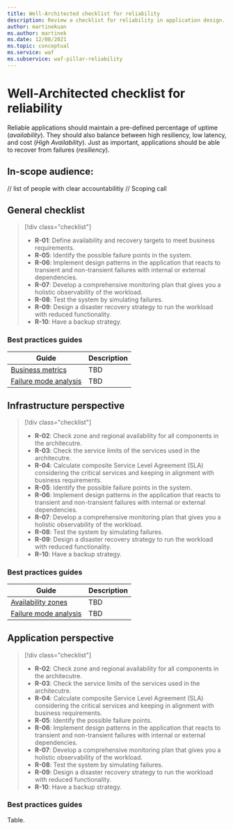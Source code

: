```yaml
---
title: Well-Architected checklist for reliability
description: Review a checklist for reliability in application design. Considerations include uptime (availability), high resiliency, low latency, and cost.
author: martinekuan
ms.author: martinek
ms.date: 12/08/2021
ms.topic: conceptual
ms.service: waf
ms.subservice: waf-pillar-reliability
---
```


# Well-Architected checklist for reliability

Reliable applications should maintain a pre-defined percentage of uptime (*availability*). They should also balance between high resiliency, low latency, and cost (*High Availability*). Just as important, applications should be able to recover from failures (*resiliency*).

## In-scope audience:

// list of people with clear accountabilitiy
// Scoping call


## General checklist

> [!div class="checklist"]
> - **R-01**: Define availability and recovery targets to meet business requirements.
> - **R-05**: Identify the possible failure points in the system.
> - **R-06**: Implement design patterns in the application that reacts to transient and non-transient failures with internal or external dependencies.
> - **R-07**: Develop a comprehensive monitoring plan that gives you a holistic observability of the workload.
> - **R-08**: Test the system by simulating failures.
> - **R-09**: Design a disaster recovery strategy to run the workload with reduced functionality.
> - **R-10**: Have a backup strategy.

### Best practices guides 

|Guide|Description|
|---|---|
|[Business metrics](/azure/well-architected/resiliency/business-metrics)|TBD|
|[Failure mode analysis](/azure/well-architected/resiliency/design-resiliency)|TBD|

## Infrastructure perspective

> [!div class="checklist"]
> - **R-02**: Check zone and regional availability for all components in the architecutre.  
> - **R-03**: Check the service limits of the services used in the architecutre.   
> - **R-04**: Calculate composite Service Level Agreement (SLA) considering the critical services and keeping in alignment with business requirements.
> - **R-05**: Identify the possible failure points in the system.
> - **R-06**: Implement design patterns in the application that reacts to transient and non-transient failures with internal or external dependencies.
> - **R-07**: Develop a comprehensive monitoring plan that gives you a holistic observability of the workload.
> - **R-08**: Test the system by simulating failures.
> - **R-09**: Design a disaster recovery strategy to run the workload with reduced functionality.
> - **R-10**: Have a backup strategy.

### Best practices guides 

|Guide|Description|
|---|---|
|[Availability zones](/azure/well-architected/resiliency/app-design)|TBD|
|[Failure mode analysis](/azure/well-architected/resiliency/design-resiliency)|TBD|
## Application perspective

> [!div class="checklist"]
> - **R-02**: Check zone and regional availability for all components in the architecutre.  
> - **R-03**: Check the service limits of the services used in the architecutre.   
> - **R-04**: Calculate composite Service Level Agreement (SLA) considering the critical services and keeping in alignment with business requirements.
> - **R-05**: Identify the possible failure points.
> - **R-06**: Implement design patterns in the application that reacts to transient and non-transient failures with internal or external dependencies.
> - **R-07**: Develop a comprehensive monitoring plan that gives you a holistic observability of the workload.
> - **R-08**: Test the system by simulating failures.
> - **R-09**: Design a disaster recovery strategy to run the workload with reduced functionality.
> - **R-10**: Have a backup strategy.

### Best practices guides 

Table.
